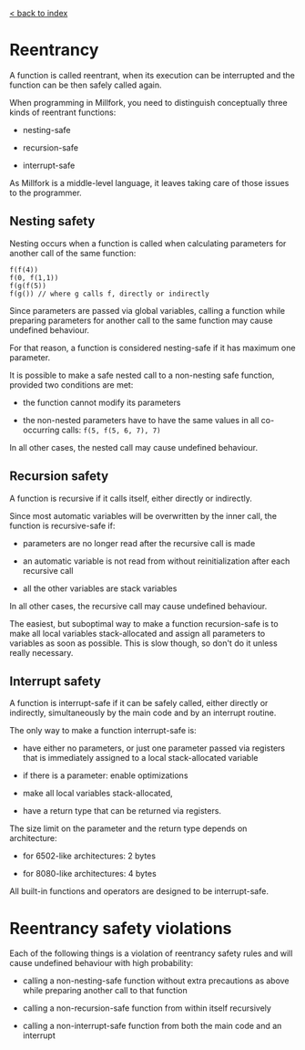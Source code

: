 [< back to index](../index.md)

# Reentrancy

A function is called reentrant, 
when its execution can be interrupted and the function can be then safely called again.

When programming in Millfork, you need to distinguish conceptually three kinds of reentrant functions:

* nesting-safe

* recursion-safe

* interrupt-safe

As Millfork is a middle-level language, it leaves taking care of those issues to the programmer. 

## Nesting safety

Nesting occurs when a function is called when calculating parameters for another call of the same function:

    f(f(4))
    f(0, f(1,1))
    f(g(f(5))
    f(g()) // where g calls f, directly or indirectly

Since parameters are passed via global variables, 
calling a function while preparing parameters for another call to the same function may cause undefined behaviour.

For that reason, a function is considered nesting-safe if it has maximum one parameter.

It is possible to make a safe nested call to a non-nesting safe function, provided two conditions are met:

* the function cannot modify its parameters

* the non-nested parameters have to have the same values in all co-occurring calls: `f(5, f(5, 6, 7), 7)`

In all other cases, the nested call may cause undefined behaviour.

## Recursion safety

A function is recursive if it calls itself, either directly or indirectly.

Since most automatic variables will be overwritten by the inner call, the function is recursive-safe if:

* parameters are no longer read after the recursive call is made

* an automatic variable is not read from without reinitialization after each recursive call

* all the other variables are stack variables

In all other cases, the recursive call may cause undefined behaviour.

The easiest, but suboptimal way to make a function recursion-safe is to make all local variables stack-allocated
and assign all parameters to variables as soon as possible. This is slow though, so don't do it unless really necessary.

## Interrupt safety

A function is interrupt-safe if it can be safely called, either directly or indirectly,
simultaneously by the main code and by an interrupt routine.

The only way to make a function interrupt-safe is:

* have either no parameters, or just one parameter passed via registers that is immediately assigned to a local stack-allocated variable

* if there is a parameter: enable optimizations

* make all local variables stack-allocated,

* have a return type that can be returned via registers.

The size limit on the parameter and the return type depends on architecture:

* for 6502-like architectures: 2 bytes

* for 8080-like architectures: 4 bytes

All built-in functions and operators are designed to be interrupt-safe.

# Reentrancy safety violations

Each of the following things is a violation of reentrancy safety rules and will cause undefined behaviour with high probability:

* calling a non-nesting-safe function without extra precautions as above while preparing another call to that function

* calling a non-recursion-safe function from within itself recursively

* calling a non-interrupt-safe function from both the main code and an interrupt  